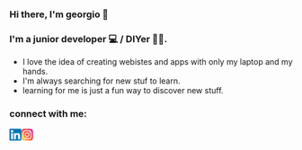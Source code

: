 ### Hi there, I'm georgio 👋
### I'm a junior developer 💻 / DIYer 👷‍♂️. 
<!-- a line space between the 2 sections-->
- I love the idea of creating webistes and apps with only my laptop and my hands.
- I'm always searching for new stuf to learn.
- learning for me is just a fun way to discover new stuff.
  
### connect with me:
<a href="https://www.linkedin.com/in/georgiofeghaly/"><img align="left" src="https://raw.githubusercontent.com/georgiofeghaly/georgiofeghaly/main/images/linkedin.svg" alt="Yu Shi | LinkedIn" width="21px"/></a>
<a href="https://instagram.com/gio-feg/"><img align="left" src="https://raw.githubusercontent.com/georgiofeghaly/georgiofeghaly/main/images/instagram.svg" alt="Yu Shi | Instagram" width="21px"/></a>

<!--
**georgiofeghaly/georgiofeghaly** is a ✨ _special_ ✨ repository because its `README.md` (this file) appears on your GitHub profile.

Here are some ideas to get you started:

- 🔭 I’m currently working on ...
- 🌱 I’m currently learning ...
- 👯 I’m looking to collaborate on ...
- 🤔 I’m looking for help with ...
- 💬 Ask me about ...
- 📫 How to reach me: ...
- 😄 Pronouns: ...
- ⚡ Fun fact: ...
-->
